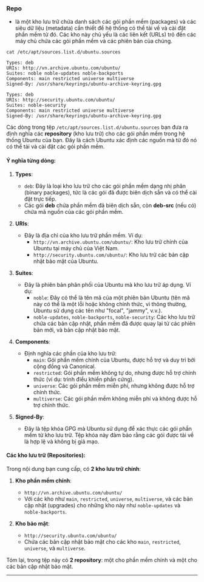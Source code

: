 ### **Repo**
- là một kho lưu trữ chứa danh sách các gói phần mềm (packages) và các siêu dữ liệu (metadata) cần thiết để hệ thống có thể tải về và cài đặt phần mềm từ đó. 
Các kho này chủ yếu là các liên kết (URLs) trỏ đến các máy chủ chứa các gói phần mềm và các phiên bản của chúng.

```
cat /etc/apt/sources.list.d/ubuntu.sources
```
```
Types: deb
URIs: http://vn.archive.ubuntu.com/ubuntu/
Suites: noble noble-updates noble-backports
Components: main restricted universe multiverse
Signed-By: /usr/share/keyrings/ubuntu-archive-keyring.gpg

Types: deb
URIs: http://security.ubuntu.com/ubuntu/
Suites: noble-security
Components: main restricted universe multiverse
Signed-By: /usr/share/keyrings/ubuntu-archive-keyring.gpg
```
Các dòng trong tệp `/etc/apt/sources.list.d/ubuntu.sources` bạn đưa ra định nghĩa các **repository** (kho lưu trữ) cho các gói phần mềm trong hệ thống Ubuntu của bạn. Đây là cách Ubuntu xác định các nguồn mà từ đó nó có thể tải và cài đặt các gói phần mềm.

#### Ý nghĩa từng dòng:

1. **Types**:
   - `deb`: Đây là loại kho lưu trữ cho các gói phần mềm dạng nhị phân (binary packages), tức là các gói đã được biên dịch sẵn và có thể cài đặt trực tiếp.
   - Các gói **deb** chứa phần mềm đã biên dịch sẵn, còn **deb-src** (nếu có) chứa mã nguồn của các gói phần mềm.

2. **URIs**:
   - Đây là địa chỉ của kho lưu trữ phần mềm. Ví dụ:
     - `http://vn.archive.ubuntu.com/ubuntu/`: Kho lưu trữ chính của Ubuntu tại máy chủ của Việt Nam.
     - `http://security.ubuntu.com/ubuntu/`: Kho lưu trữ các bản cập nhật bảo mật của Ubuntu.

3. **Suites**:
   - Đây là phiên bản phân phối của Ubuntu mà kho lưu trữ áp dụng. Ví dụ:
     - `noble`: Đây có thể là tên mã của một phiên bản Ubuntu (tên mã này có thể là một lỗi hoặc không chính thức, vì thông thường, Ubuntu sử dụng các tên như "focal", "jammy", v.v.).
     - `noble-updates`, `noble-backports`, `noble-security`: Các kho lưu trữ chứa các bản cập nhật, phần mềm đã được quay lại từ các phiên bản mới, và bản cập nhật bảo mật.

4. **Components**:
   - Định nghĩa các phần của kho lưu trữ:
     - `main`: Gói phần mềm chính của Ubuntu, được hỗ trợ và duy trì bởi cộng đồng và Canonical.
     - `restricted`: Gói phần mềm không tự do, nhưng được hỗ trợ chính thức (ví dụ: trình điều khiển phần cứng).
     - `universe`: Các gói phần mềm miễn phí, nhưng không được hỗ trợ chính thức.
     - `multiverse`: Các gói phần mềm không miễn phí và không được hỗ trợ chính thức.

5. **Signed-By**:
   - Đây là tệp khóa GPG mà Ubuntu sử dụng để xác thực các gói phần mềm từ kho lưu trữ. Tệp khóa này đảm bảo rằng các gói được tải về là hợp lệ và không bị giả mạo.

#### Các kho lưu trữ (Repositories):

Trong nội dung bạn cung cấp, có **2 kho lưu trữ chính**:

1. **Kho phần mềm chính**: 
   - `http://vn.archive.ubuntu.com/ubuntu/`
   - Với các kho như `main`, `restricted`, `universe`, `multiverse`, và các bản cập nhật (upgrades) cho những kho này như `noble-updates` và `noble-backports`.

2. **Kho bảo mật**:
   - `http://security.ubuntu.com/ubuntu/`
   - Chứa các bản cập nhật bảo mật cho các kho `main`, `restricted`, `universe`, và `multiverse`.

Tóm lại, trong tệp này có **2 repository**: một cho phần mềm chính và một cho các bản cập nhật bảo mật.

------------------------------------------------------------

